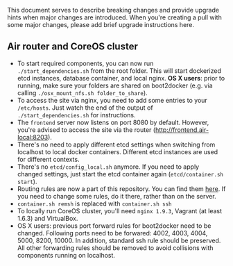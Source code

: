 This document serves to describe breaking changes and provide upgrade hints when major changes are introduced. When you're creating a pull with some major changes, please add brief upgrade instructions here.

## Air router and CoreOS cluster

- To start required components, you can now run `./start_dependencies.sh` from the root folder. This will start dockerized etcd instances, database container, and local nginx. __OS X users__: prior to running, make sure your folders are shared on boot2docker (e.g. via calling `./osx_mount_nfs.sh folder_to_share`).
- To access the site via nginx, you need to add some entries to your `/etc/hosts`. Just watch the end of the output of `./start_dependencies.sh` for instructions.
- The `frontend` server now listens on port 8080 by default. However, you're advised to access the site via the router (http://frontend.air-local:8203).
- There's no need to apply different etcd settings when switching from localhost to local docker containers. Different etcd instances are used for different contexts.
- There's no `etcd/config_local.sh` anymore. If you need to apply changed settings, just start the etcd container again (`etcd/container.sh start`).
- Routing rules are now a part of this repository. You can find them [here](router/docker/nginx). If you need to change some rules, do it there, rather than on the server.
- `container.sh remsh` is replaced with `container.sh ssh`
- To locally run CoreOS cluster, you'll need `nginx 1.9.3`, Vagrant (at least 1.6.3) and VirtualBox.
- OS X users: previous port forward rules for boot2docker need to be changed. Following ports need to be forwared: 4002, 4003, 4004, 5000, 8200, 10000. In addition, standard ssh rule should be preserved. All other forwarding rules should be removed to avoid collisions with components running on localhost.
